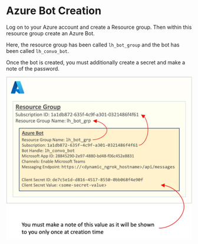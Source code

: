 # Azure Bot Creation

Log on to your Azure account and create a Resource group.
Then within this resource group create an Azure Bot.

Here, the resource group has been called `lh_bot_group` and the bot has been called `lh_convo_bot`.

Once the bot is created, you must additionally create a secret and make a note of the password.

![Azure Bot Configuration](../img/azure_bot_config.jpg)
